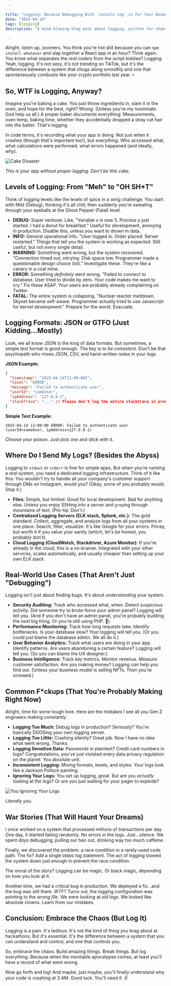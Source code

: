 ```yaml
---

title: "Logging: Because Debugging With `console.log` is For Your Boomer Uncle"
date: "2025-04-14"
tags: [logging]
description: "A mind-blowing blog post about logging, written for chaotic Gen Z engineers."

---
```


Alright, listen up, zoomers. You think you're hot shit because you can `npm install whatever` and slap together a React app in an hour? Think again. You know what separates the *real* coders from the script kiddies? Logging. Yeah, logging. It's not sexy, it's not trending on TikTok, but it's the difference between a system that chugs along smoothly and one that spontaneously combusts like your crypto portfolio last year. 💀

## So, WTF is Logging, Anyway?

Imagine you're baking a cake. You just throw ingredients in, slam it in the oven, and hope for the best, right? Wrong. (Unless you're my roommate. God help us all.) A proper baker *documents* everything. Measurements, oven temp, baking time, whether they accidentally dropped a stray cat hair into the batter. That's logging.

In code terms, it's recording what your app is doing. Not just when it crashes (though that's important too!), but *everything*. Who accessed what, what calculations were performed, what errors happened (and ideally, *why*).

![Cake Disaster](https://i.kym-cdn.com/photos/images/newsfeed/001/471/541/eb8.jpg)

*This is your app without proper logging. Don't be this cake.*

## Levels of Logging: From "Meh" to "OH SH*T"

Think of logging levels like the levels of spice in a wing challenge. You start with Mild (Debug), thinking it's all chill, then suddenly you're sweating through your eyeballs at the Ghost Pepper (Fatal) level.

*   **DEBUG:** Super verbose. Like, "Variable x is now 5. Process y just started. I had a donut for breakfast." Useful for development, annoying in production. Disable this, unless you want to drown in data.
*   **INFO:** General operational info. "User logged in. Order placed. Server restarted." Things that tell you the system is working as expected. Still useful, but not *every* single detail.
*   **WARNING:** Something went wrong, but the system recovered. "Connection timed out, retrying. Disk space low. Programmer made a questionable design choice (lol)." Investigate these. They're like a canary in a coal mine.
*   **ERROR:** Something *definitely* went wrong. "Failed to connect to database. User tried to divide by zero. Your code makes me want to cry." Fix these ASAP. Your users are probably already complaining on Twitter.
*   **FATAL:** The entire system is collapsing. "Nuclear reactor meltdown. Skynet became self-aware. Programmer actually tried to use Javascript for kernel development." Prepare for the worst. Evacuate.

## Logging Formats: JSON or GTFO (Just Kidding...Mostly)

Look, we all know JSON is the king of data formats. But sometimes, a simple text format is good enough. The key is to be *consistent*. Don't be that psychopath who mixes JSON, CSV, and hand-written notes in your logs.

**JSON Example:**

```json
{
  "timestamp": "2025-04-14T12:00:00Z",
  "level": "ERROR",
  "message": "Failed to authenticate user",
  "userId": "someUser",
  "ipAddress": "127.0.0.1",
  "stackTrace": "..." // Please don't log the entire stacktrace in prod, unless you hate your storage bill.
}
```

**Simple Text Example:**

```
2025-04-14 12:00:00 ERROR: Failed to authenticate user (userId=someUser, ipAddress=127.0.0.1)
```

Choose your poison. Just pick *one* and stick with it.

## Where Do I Send My Logs? (Besides the Abyss)

Logging to `stdout` or `stderr` is fine for simple apps. But when you're running a *real* system, you need a dedicated logging infrastructure. Think of it like this: You wouldn't try to handle all your company's customer support through DMs on Instagram, would you? (Okay, some of you probably would. Stop it.)

*   **Files:** Simple, but limited. Good for local development. Bad for anything else. Unless you enjoy SSHing into a server and `grep`ing through mountains of text. (Pro-tip: Don't.)
*   **Centralized Logging Servers (ELK stack, Splunk, etc.):** The gold standard. Collect, aggregate, and analyze logs from all your systems in one place. Search, filter, visualize. It's like Google for your errors. Pricey, but worth it if you value your sanity (which, let's be honest, you probably don't).
*   **Cloud Logging (CloudWatch, Stackdriver, Azure Monitor):** If you're already in the cloud, this is a no-brainer. Integrated with your other services, scales automatically, and usually cheaper than setting up your own ELK stack.

## Real-World Use Cases (That Aren't Just "Debugging")

Logging isn't just about finding bugs. It's about *understanding* your system.

*   **Security Auditing:** Track who accessed what, when. Detect suspicious activity. Did someone try to brute-force your admin panel? Logging will tell you. (And if you don't have an admin panel, you're probably building the *next* big thing. Or you're still using PHP. 🙏)
*   **Performance Monitoring:** Track how long requests take. Identify bottlenecks. Is your database slow? Your logging will tell you. (Or you could just blame the database admin. We all do it.)
*   **User Behavior Analytics:** Track what users are doing in your app. Identify patterns. Are users abandoning a certain feature? Logging will tell you. (So you can blame the UX designer.)
*   **Business Intelligence:** Track key metrics. Monitor revenue. Measure customer satisfaction. Are you making money? Logging *can* help you find out. (Unless your business model is selling NFTs. Then you're screwed.)

## Common F*ckups (That You're Probably Making Right Now)

Alright, time for some tough love. Here are the mistakes I see all you Gen Z engineers making *constantly*.

*   **Logging Too Much:** Debug logs in production? Seriously? You're basically DDOSing your own logging server.
*   **Logging Too Little:** Crashing silently? Great job. Now I have *no* idea what went wrong. Thanks.
*   **Logging Sensitive Data:** Passwords in plaintext? Credit card numbers in logs? Congratulations, you've just violated every data privacy regulation on the planet. You absolute unit.
*   **Inconsistent Logging:** Mixing formats, levels, and styles. Your logs look like a Jackson Pollock painting.
*   **Ignoring Your Logs:** You set up logging, great. But are you *actually* looking at the logs? Or are you just waiting for your pager to explode?

![You Ignoring Your Logs](https://imgflip.com/i/309240)

*Literally you.*

## War Stories (That Will Haunt Your Dreams)

I once worked on a system that processed millions of transactions per day. One day, it started failing randomly. No errors in the logs. Just...silence. We spent *days* debugging, pulling our hair out, drinking way too much caffeine.

Finally, we discovered the problem: a race condition in a rarely-used code path. The fix? Add a single `DEBUG` log statement. The act of logging slowed the system down just enough to prevent the race condition.

The moral of the story? Logging can be magic. Or black magic, depending on how you look at it.

Another time, we had a critical bug in production. We deployed a fix...and the bug was still there. WTF? Turns out, the logging configuration was pointing to the *wrong file*. We were looking at *old* logs. We looked like absolute clowns. Learn from our mistakes.

## Conclusion: Embrace the Chaos (But Log It)

Logging is a pain. It's tedious. It's not the kind of thing you brag about at hackathons. But it's essential. It's the difference between a system that you can understand and control, and one that controls you.

So, embrace the chaos. Build amazing things. Break things. But log everything. Because when the inevitable apocalypse comes, at least you'll have a record of what went wrong.

Now go forth and log! And maybe, just maybe, you'll finally understand why your code is crashing at 3 AM. Good luck. You'll need it. ✌️
